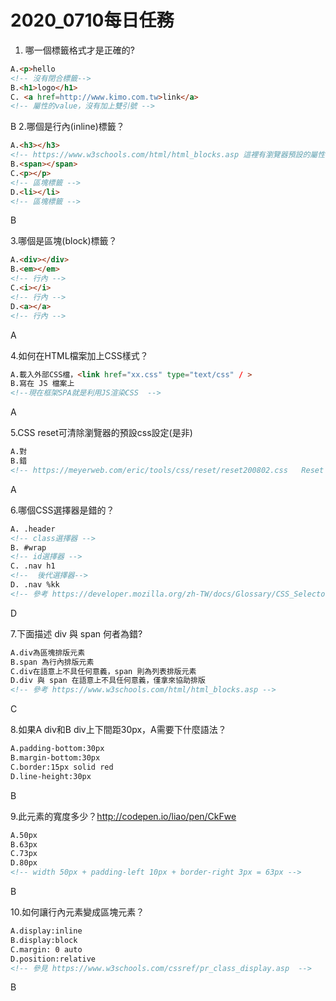 # 2020_0710每日任務

1. 哪一個標籤格式才是正確的?

``` html
A.<p>hello
<!-- 沒有閉合標籤-->
B.<h1>logo</h1>
C. <a href=http://www.kimo.com.tw>link</a>
<!-- 屬性的value，沒有加上雙引號 -->
```

B
2.哪個是行內(inline)標籤？

``` html
A.<h3></h3>
<!-- https://www.w3schools.com/html/html_blocks.asp 這裡有瀏覽器預設的屬性，h3是區塊標籤 -->
B.<span></span>
C.<p></p>
<!-- 區塊標籤 -->
D.<li></li>
<!-- 區塊標籤 -->
```

B

3.哪個是區塊(block)標籤？

``` html
A.<div></div>
B.<em></em>
<!-- 行內 -->
C.<i></i>
<!-- 行內 -->
D.<a></a>
<!-- 行內 -->
```

A

4.如何在HTML檔案加上CSS樣式？

```html
A.載入外部CSS檔，<link href="xx.css" type="text/css" / >
B.寫在 JS 檔案上
<!--現在框架SPA就是利用JS渲染CSS  -->
```

A

5.CSS reset可清除瀏覽器的預設css設定(是非)

```html
A.對
B.錯
<!-- https://meyerweb.com/eric/tools/css/reset/reset200802.css   Reset 做了這些事 -->
```

A

6.哪個CSS選擇器是錯的？

```html
A. .header
<!-- class選擇器 -->
B. #wrap
<!-- id選擇器 -->
C. .nav h1
<!--  後代選擇器-->
D. .nav %kk
<!-- 參考 https://developer.mozilla.org/zh-TW/docs/Glossary/CSS_Selector  找無此%選擇器 -->
```

D

7.下面描述 div 與 span 何者為錯?

```html
A.div為區塊排版元素
B.span 為行內排版元素
C.div在語意上不具任何意義，span 則為列表排版元素
D.div 與 span 在語意上不具任何意義，僅拿來協助排版
<!-- 參考 https://www.w3schools.com/html/html_blocks.asp -->
```

C

8.如果A div和B div上下間距30px，A需要下什麼語法？

```html
A.padding-bottom:30px
B.margin-bottom:30px
C.border:15px solid red
D.line-height:30px
```

B

9.此元素的寬度多少？http://codepen.io/liao/pen/CkFwe

```html
A.50px
B.63px
C.73px
D.80px
<!-- width 50px + padding-left 10px + border-right 3px = 63px -->
```

B

10.如何讓行內元素變成區塊元素？

```html
A.display:inline
B.display:block
C.margin: 0 auto
D.position:relative
<!-- 參見 https://www.w3schools.com/cssref/pr_class_display.asp  -->
```

B

